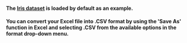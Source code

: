 #### The [Iris dataset](https://en.wikipedia.org/wiki/Iris_flower_data_set>") is loaded by default as an example.

#### You can convert your Excel file into .CSV format by using the 'Save As' function in Excel and selecting .CSV from the available options in the format drop-down menu.